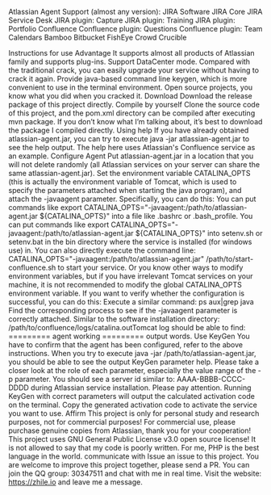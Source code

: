 Atlassian Agent
Support (almost any version):
JIRA Software
JIRA Core
JIRA Service Desk
JIRA plugin: Capture
JIRA plugin: Training
JIRA plugin: Portfolio
Confluence
Confluence plugin: Questions
Confluence plugin: Team Calendars
Bamboo
Bitbucket
FishEye
Crowd
Crucible

Instructions for use
Advantage
It supports almost all products of Atlassian family and supports plug-ins.
Support DataCenter mode.
Compared with the traditional crack, you can easily upgrade your service without having to crack it again.
Provide java-based command line keygen, which is more convenient to use in the terminal environment.
Open source projects, you know what you did when you cracked it.
Download
Download the release package of this project directly.
Compile by yourself
Clone the source code of this project, and the pom.xml directory can be compiled after executing mvn package.
If you don’t know what I’m talking about, it’s best to download the package I compiled directly.
Using help
If you have already obtained atlassian-agent.jar, you can try to execute java -jar atlassian-agent.jar to see the help output.
The help here uses Atlassian's Confluence service as an example.
Configure Agent
Put atlassian-agent.jar in a location that you will not delete randomly (all Atlassian services on your server can share the same atlassian-agent.jar).
Set the environment variable CATALINA_OPTS (this is actually the environment variable of Tomcat, which is used to specify the parameters attached when starting the java program), and attach the -javaagent parameter. Specifically, you can do this:
You can put commands like export CATALINA_OPTS="-javaagent:/path/to/atlassian-agent.jar ${CATALINA_OPTS}" into a file like .bashrc or .bash_profile.
You can put commands like export CATALINA_OPTS="-javaagent:/path/to/atlassian-agent.jar ${CATALINA_OPTS}" into setenv.sh or setenv.bat in the bin directory where the service is installed (for windows use) in.
You can also directly execute the command line: CATALINA_OPTS="-javaagent:/path/to/atlassian-agent.jar" /path/to/start-confluence.sh to start your service.
Or you know other ways to modify environment variables, but if you have irrelevant Tomcat services on your machine, it is not recommended to modify the global CATALINA_OPTS environment variable.
If you want to verify whether the configuration is successful, you can do this:
Execute a similar command: ps aux|grep java Find the corresponding process to see if the -javaagent parameter is correctly attached.
Similar to the software installation directory: /path/to/confluence/logs/catalina.outTomcat log should be able to find: ========= agent working ========= output words.
Use KeyGen
You have to confirm that the agent has been configured, refer to the above instructions.
When you try to execute java -jar /path/to/atlassian-agent.jar, you should be able to see the output KeyGen parameter help.
Please take a closer look at the role of each parameter, especially the value range of the -p parameter.
You should see a server id similar to: AAAA-BBBB-CCCC-DDDD during Atlassian service installation. Please pay attention.
Running KeyGen with correct parameters will output the calculated activation code on the terminal.
Copy the generated activation code to activate the service you want to use.
Affirm
This project is only for personal study and research purposes, not for commercial purposes!
For commercial use, please purchase genuine copies from Atlassian, thank you for your cooperation!
This project uses GNU General Public License v3.0 open source license!
It is not allowed to say that my code is poorly written. For me, PHP is the best language in the world.
communicate with
Issue an issue to this project.
You are welcome to improve this project together, please send a PR.
You can join the QQ group: 30347511 and chat with me in real time.
Visit the website: https://zhile.io and leave me a message.

